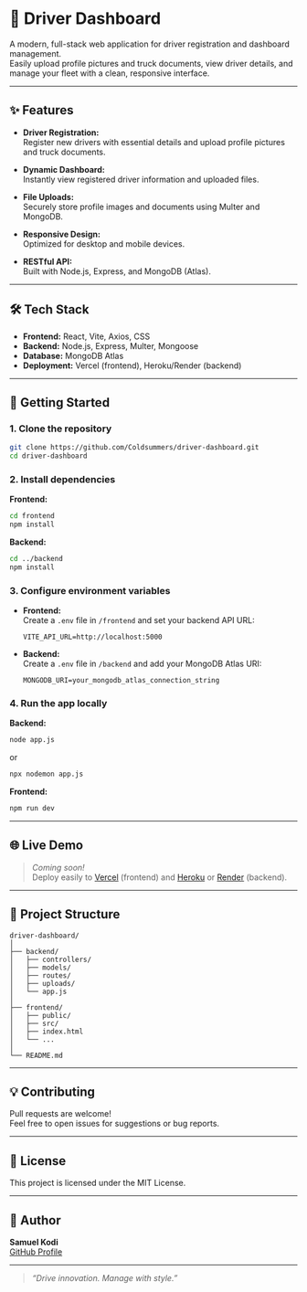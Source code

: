 # 🚚 Driver Dashboard

A modern, full-stack web application for driver registration and dashboard management.  
Easily upload profile pictures and truck documents, view driver details, and manage your fleet with a clean, responsive interface.

---

## ✨ Features

- **Driver Registration:**  
  Register new drivers with essential details and upload profile pictures and truck documents.

- **Dynamic Dashboard:**  
  Instantly view registered driver information and uploaded files.

- **File Uploads:**  
  Securely store profile images and documents using Multer and MongoDB.

- **Responsive Design:**  
  Optimized for desktop and mobile devices.

- **RESTful API:**  
  Built with Node.js, Express, and MongoDB (Atlas).

---

## 🛠️ Tech Stack

- **Frontend:** React, Vite, Axios, CSS
- **Backend:** Node.js, Express, Multer, Mongoose
- **Database:** MongoDB Atlas
- **Deployment:** Vercel (frontend), Heroku/Render (backend)

---

## 🚀 Getting Started

### 1. Clone the repository

```bash
git clone https://github.com/Coldsummers/driver-dashboard.git
cd driver-dashboard
```

### 2. Install dependencies

**Frontend:**
```bash
cd frontend
npm install
```

**Backend:**
```bash
cd ../backend
npm install
```

### 3. Configure environment variables

- **Frontend:**  
  Create a `.env` file in `/frontend` and set your backend API URL:
  ```
  VITE_API_URL=http://localhost:5000
  ```
- **Backend:**  
  Create a `.env` file in `/backend` and add your MongoDB Atlas URI:
  ```
  MONGODB_URI=your_mongodb_atlas_connection_string
  ```

### 4. Run the app locally

**Backend:**
```bash
node app.js
```
or
```bash
npx nodemon app.js
```

**Frontend:**
```bash
npm run dev
```

---

## 🌐 Live Demo

> _Coming soon!_  
> Deploy easily to [Vercel](https://vercel.com/) (frontend) and [Heroku](https://heroku.com/) or [Render](https://render.com/) (backend).

---

## 📁 Project Structure

```
driver-dashboard/
│
├── backend/
│   ├── controllers/
│   ├── models/
│   ├── routes/
│   ├── uploads/
│   └── app.js
│
├── frontend/
│   ├── public/
│   ├── src/
│   ├── index.html
│   └── ...
│
└── README.md
```

---

## 💡 Contributing

Pull requests are welcome!  
Feel free to open issues for suggestions or bug reports.

---

## 📄 License

This project is licensed under the MIT License.

---

## 👤 Author

**Samuel Kodi**  
[GitHub Profile](https://github.com/Coldsummers)

---

> _“Drive innovation. Manage with style.”_
